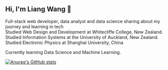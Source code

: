 ## Hi, I'm Liang Wang 👋

Full-stack web developer, data analyst and data science sharing about my journey and learning in tech<br/>
Studied Web Design and Development at Whitecliffe College, New Zealand.<br/>
Studied Information Systems at the University of Auckland, New Zealand.<br/>
Studied Electronic Physics at Shanghai University, China<br/>

Currently learning Data Science and Machine Learning. <br/>

<!-- GitHub stats from https://github.com/anuraghazra/github-readme-stats -->
[![Anurag's GitHub stats](https://github-readme-stats.vercel.app/api?username=liang-wang-mako)](https://github.com/anuraghazra/github-readme-stats)

